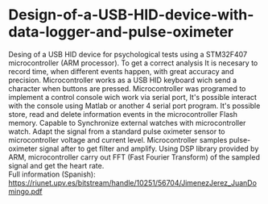 # Design-of-a-USB-HID-device-with-data-logger-and-pulse-oximeter
Desing of a USB HID device for psychological tests using a STM32F407 microcontroller (ARM processor). 
To get a correct analysis It is necesary to record time, when different events happen, with great accuracy and precision. 
Microcontroller works as a USB HID keyboard wich send a character when buttons are pressed. Microcontroller was programed 
to implement a control console wich work via serial port, It's possible interact with the console using Matlab or another 4
serial port program. It's possible store, read and delete information events in the microcontroller Flash memory. 
Capable to Synchronize external watches with microcontroller watch. Adapt the signal from a standard pulse oximeter
sensor to microcontroller voltage and current level. Microcontroller samples pulse-oximeter signal after to get filter
and amplify. Using DSP library provided by ARM, microcontroller carry out FFT (Fast Fourier Transform) of the sampled 
signal and get the heart rate.  
Full information (Spanish): https://riunet.upv.es/bitstream/handle/10251/56704/JimenezJerez_JuanDomingo.pdf
